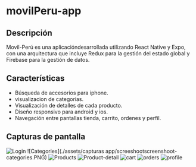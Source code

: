 # movilPeru-app

## Descripción
Movil-Perú es una aplicacióndesarrollada utilizando React Native y Expo, con una arquitectura que incluye Redux para la gestión del estado global y Firebase para la gestión de datos.

## Características

- Búsqueda de accesorios para iphone.
- visualizacion de categorias.
- Visualización de detalles de cada producto.
- Diseño responsivo para android y ios.
- Navegación entre pantallas tienda, carrito, ordenes y perfil.

## Capturas de pantalla

![Login](./assets/capturas-app/screeshootscreenshoot-login.PNG)
![Categories](./assets/capturas app/screeshootscreenshoot-categories.PNG)
![Products](./assets/capturas-app/screeshootscreenshoot-products.PNG)
![Product-detail](./assets/capturas-app/screeshootscreenshoot-productDetail.PNG)
![cart](./assets/capturas-app/screeshootscreenshoot-cart.PNG)
![orders](./assets/capturas-app/screeshootscreenshoot-orders.PNG)
![profile](./assets/capturas-app/screeshootscreenshoot-profile.PNG)
